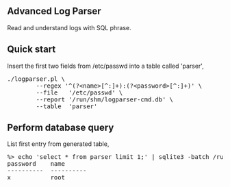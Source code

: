 ## Advanced Log Parser
Read and understand logs with SQL phrase.

## Quick start

Insert the first two fields from /etc/passwd into a table called 'parser',

<pre>
./logparser.pl \
        --regex '^(?&lt;name>[^:]+):(?&lt;password>[^:]+)' \
        --file   '/etc/passwd' \
        --report '/run/shm/logparser-cmd.db' \
        --table  'parser'
</pre>

## Perform database query

List first entry from generated table,

<pre>
%> echo 'select * from parser limit 1;' | sqlite3 -batch /run/shm/logparser-cmd.db 
password    name      
----------  ----------
x           root  
</pre>
